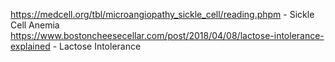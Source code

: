 https://medcell.org/tbl/microangiopathy_sickle_cell/reading.phpm - Sickle Cell Anemia 
https://www.bostoncheesecellar.com/post/2018/04/08/lactose-intolerance-explained - Lactose Intolerance 
